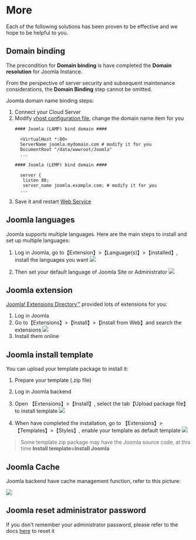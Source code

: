 # More

Each of the following solutions has been proven to be effective and we hope to be helpful to you.

## Domain binding

The precondition for **Domain binding** is have completed the **Domain resolution** for Joomla Instance.

From the perspective of server security and subsequent maintenance considerations, the **Domain Binding** step cannot be omitted.

Joomla domain name binding steps:

1. Connect your Cloud Server
2. Modify [vhost configuration file](/stack-components.md#apache), change the domain name item for you
   ```text
   #### Joomla (LAMP) bind domain #### 

     <VirtualHost *:80>
     ServerName joomla.mydomain.com # modify it for you
     DocumentRoot "/data/wwwroot/Joomla"
     ...
     
   #### Joomla (LEMP) bind domain #### 

     server {
      listen 80;
      server_name joomla.example.com; # modify it for you
     ...

   ```
3. Save it and restart [Web Service](/admin-services.md#apache)


## Joomla languages

Joomla supports multiple languages. Here are the main steps to install and set up multiple languages:

1. Log in Joomla, go to【Extension】>【Language(s)】>【installed】, install the languages you want
  ![](https://libs.websoft9.com/Websoft9/DocsPicture/en/joomla/joomla-bkinstalllan-websoft9.png)

2. Then set your default language of Joomla Site or Administrator
  ![](https://libs.websoft9.com/Websoft9/DocsPicture/en/joomla/joomla-bkenablelang-websoft9.png)

## Joomla extension

[Joomla! Extensions Directory™](https://extensions.joomla.org/) provided lots of extensions for you:

1. Log in Joomla
2. Go to【Extensions】>【Install】>【Install from Web】and search the extensions
   ![](https://libs.websoft9.com/Websoft9/DocsPicture/en/joomla/joomla-bkinstallext-websoft9.png)
3. Install them online

## Joomla install template

You can upload your template package to install it:

1. Prepare your template (.zip file)

2. Log in Joomla backend

3. Open 【Extensions】>【Install】, select the tab【Upload package file】to install template
   ![](https://libs.websoft9.com/Websoft9/DocsPicture/en/joomla/joomla-upload_install.png)

4. When have completed the installation, go to 【Extensions】>【Templates】>【Styles】, enable your template as default template
   ![](https://libs.websoft9.com/Websoft9/DocsPicture/en/joomla/joomla-bkenabletemplate-websoft9.png)

> Some template zip package may have the Joomla source code, at this time **Install template=Install Joomla**

## Joomla Cache

Joomla backend have cache management function, refer to this picture:

![](https://libs.websoft9.com/Websoft9/DocsPicture/en/joomla/joomla-opencache-websoft9.png)

## Joomla reset administrator password

If you don't remember your administrator password, please refer to the docs [here](https://docs.joomla.org/How_do_you_recover_or_reset_your_admin_password%3F/) to reset it